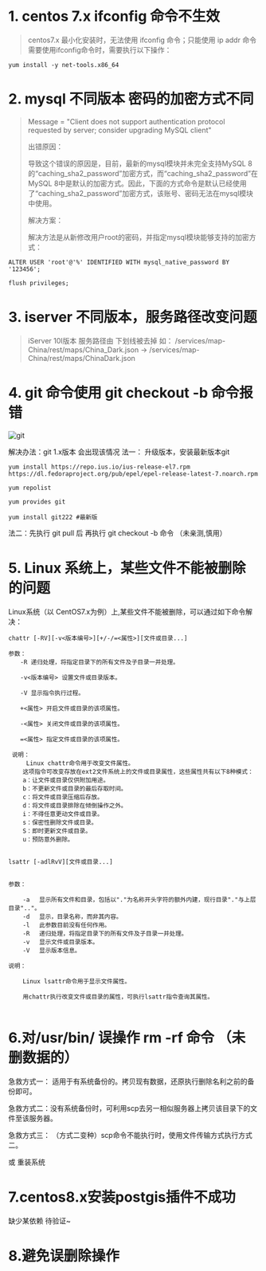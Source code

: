 
# 1. centos 7.x ifconfig 命令不生效

>centos7.x 最小化安装时，无法使用 ifconfig 命令；只能使用 ip addr 命令
需要使用ifconfig命令时，需要执行以下操作：

```shell?linenums
yum install -y net-tools.x86_64
```
# 2. mysql 不同版本 密码的加密方式不同

> Message = "Client does not support authentication protocol requested by server; consider upgrading MySQL client"
> 
> 出错原因：
> 
> 导致这个错误的原因是，目前，最新的mysql模块并未完全支持MySQL 8的“caching_sha2_password”加密方式，而“caching_sha2_password”在MySQL 8中是默认的加密方式。因此，下面的方式命令是默认已经使用了“caching_sha2_password”加密方式，该账号、密码无法在mysql模块中使用。
> 
> 解决方案：
> 
> 解决方法是从新修改用户root的密码，并指定mysql模块能够支持的加密方式：

```shell?linenums
ALTER USER 'root'@'%' IDENTIFIED WITH mysql_native_password BY '123456';

flush privileges;
```

# 3. iserver 不同版本，服务路径改变问题
>iServer 10I版本 服务路径由 下划线被去掉
>如： /services/map-China/rest/maps/China_Dark.json ->  /services/map-China/rest/maps/ChinaDark.json

# 4. git 命令使用 git checkout -b 命令报错
![git](http://image.kerbores.com/xsj/1589353773549.png)

解决办法：git 1.x版本 会出现该情况
 法一： 升级版本，安装最新版本git
 

``` shell?linenums
yum install https://repo.ius.io/ius-release-el7.rpm   https://dl.fedoraproject.org/pub/epel/epel-release-latest-7.noarch.rpm

yum repolist

yum provides git

yum install git222 #最新版
```
法二：先执行 git pull 后 再执行 git checkout -b 命令 （未亲测,慎用）

# 5. Linux 系统上，某些文件不能被删除的问题

Linux系统（以 CentOS7.x为例）上,某些文件不能被删除，可以通过如下命令解决：
```shell?linenums
chattr [-RV][-v<版本编号>][+/-/=<属性>][文件或目录...]

参数：
　　-R 递归处理，将指定目录下的所有文件及子目录一并处理。

　　-v<版本编号> 设置文件或目录版本。

　　-V 显示指令执行过程。

　　+<属性> 开启文件或目录的该项属性。

　　-<属性> 关闭文件或目录的该项属性。

　　=<属性> 指定文件或目录的该项属性。
  
 说明：
	 Linux chattr命令用于改变文件属性。
	这项指令可改变存放在ext2文件系统上的文件或目录属性，这些属性共有以下8种模式：
	a：让文件或目录仅供附加用途。
	b：不更新文件或目录的最后存取时间。
	c：将文件或目录压缩后存放。
	d：将文件或目录排除在倾倒操作之外。
	i：不得任意更动文件或目录。
	s：保密性删除文件或目录。
	S：即时更新文件或目录。
	u：预防意外删除。
	
	
lsattr [-adlRvV][文件或目录...]
	
	
参数：

	-a 　显示所有文件和目录，包括以"."为名称开头字符的额外内建，现行目录"."与上层目录".."。
	-d 　显示，目录名称，而非其内容。
	-l 　此参数目前没有任何作用。
	-R 　递归处理，将指定目录下的所有文件及子目录一并处理。
	-v 　显示文件或目录版本。
	-V 　显示版本信息。

说明：

	Linux lsattr命令用于显示文件属性。

	用chattr执行改变文件或目录的属性，可执行lsattr指令查询其属性。
	
```
# 6.对/usr/bin/ 误操作 rm -rf 命令 （未删数据的）
急救方式一： 适用于有系统备份的。拷贝现有数据，还原执行删除名利之前的备份即可。

急救方式二：没有系统备份时，可利用scp去另一相似服务器上拷贝该目录下的文件至该服务器。

急救方式三： （方式二变种）scp命令不能执行时，使用文件传输方式执行方式二。

或 重装系统

# 7.centos8.x安装postgis插件不成功

缺少某依赖  待验证~

# 8.避免误删除操作